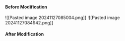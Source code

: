 #### Before Modification
![[Pasted image 20241127085004.png]]
![[Pasted image 20241127084942.png]]


#### After Modification


